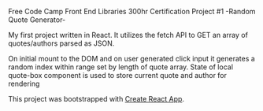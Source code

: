 Free Code Camp Front End Libraries 300hr Certification Project #1
-Random Quote Generator-

My first project written in React. It utilizes the fetch API to GET an array of quotes/authors parsed as JSON.

On initial mount to the DOM and on user generated click input it generates a random index within range set by length of quote array.
State of local quote-box component is used to store current quote and author for rendering

This project was bootstrapped with [Create React App](https://github.com/facebook/create-react-app).

